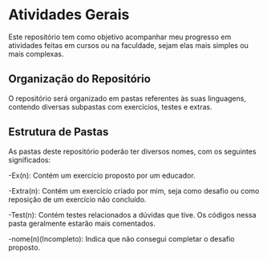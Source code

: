 # Atividades Gerais
Este repositório tem como objetivo acompanhar meu progresso em atividades feitas em cursos ou na faculdade, sejam elas mais simples ou mais complexas.

## Organização do Repositório
O repositório será organizado em pastas referentes às suas linguagens, contendo diversas subpastas com exercícios, testes e extras.

## Estrutura de Pastas
As pastas deste repositório poderão ter diversos nomes, com os seguintes significados:

-Ex(n): Contém um exercício proposto por um educador.

-Extra(n): Contém um exercício criado por mim, seja como desafio ou como reposição de um exercício não concluído.

-Test(n): Contém testes relacionados a dúvidas que tive. Os códigos nessa pasta geralmente estarão mais comentados.

-nome(n)(Incompleto): Indica que não consegui completar o desafio proposto.
 
